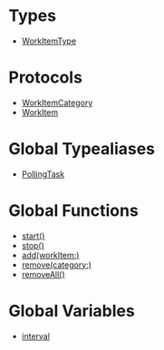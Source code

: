 # Types

  - [WorkItemType](/Documentation/PollingCenter/WorkItemType.md)

# Protocols

  - [WorkItemCategory](/Documentation/PollingCenter/WorkItemCategory.md)
  - [WorkItem](/Documentation/PollingCenter/WorkItem.md)

# Global Typealiases

  - [PollingTask](/Documentation/PollingCenter/PollingTask.md)

# Global Functions

  - [start()](/Documentation/PollingCenter/start\(\).md)
  - [stop()](/Documentation/PollingCenter/stop\(\).md)
  - [add(workItem:​)](/Documentation/PollingCenter/add\(workItem_\).md)
  - [remove(category:​)](/Documentation/PollingCenter/remove\(category_\).md)
  - [removeAll()](/Documentation/PollingCenter/removeAll\(\).md)

# Global Variables

  - [interval](/Documentation/PollingCenter/interval.md)
